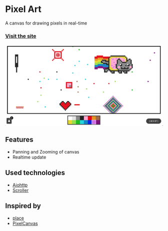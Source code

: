 # Pixel Art

A canvas for drawing pixels in real-time

### [Visit the site](https://bodevone.github.io/pixel-art/)

![](docs/example.png "example")

## Features
* Panning and Zooming of canvas
* Realtime update


## Used technologies
* [Aiohttp](https://github.com/aio-libs/aiohttp)
* [Scroller](https://github.com/pbakaus/scroller)

## Inspired by
* [place](https://www.reddit.com/r/place/)
* [PixelCanvas](https://pixelcanvas.io/)
